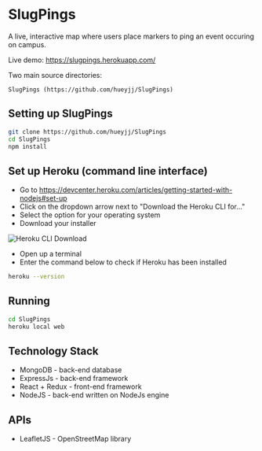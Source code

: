 # SlugPings
A live, interactive map where users place markers to ping an event occuring on campus.

Live demo: https://slugpings.herokuapp.com/

Two main source directories: 

    SlugPings (https://github.com/hueyjj/SlugPings)

## Setting up SlugPings
```bash
git clone https://github.com/hueyjj/SlugPings
cd SlugPings
npm install
```

## Set up Heroku (command line interface)
- Go to https://devcenter.heroku.com/articles/getting-started-with-nodejs#set-up
- Click on the dropdown arrow next to "Download the Heroku CLI for..."
- Select the option for your operating system
- Download your installer

![Heroku CLI Download](https://raw.githubusercontent.com/hueyjj/SlugPings/master/screenshots/HerokuCLI.PNG)

- Open up a terminal
- Enter the command below to check if Heroku has been installed
```bash
heroku --version
```

## Running
```bash
cd SlugPings
heroku local web
```

## Technology Stack
- MongoDB - back-end database
- ExpressJs - back-end framework
- React + Redux - front-end framework
- NodeJS - back-end written on NodeJs engine

## APIs
- LeafletJS - OpenStreetMap library